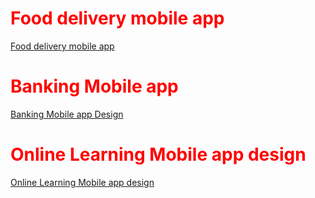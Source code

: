 

<h1 style="color: red;"> Food delivery mobile app</h1>
<a href="https://www.figma.com/proto/OfgKye1x91xACZEmIWV2jj/Food-delivery-app?page-id=0%3A1&type=design&node-id=1-12&viewport=232%2C96%2C0.18&t=VpLWhQETh8kqovMj-1&scaling=scale-down&starting-point-node-id=73%3A147&show-proto-sidebar=1&mode=design">  Food delivery mobile app </a>


<h1 style="color: red;"> Banking Mobile app</h1>
<a href=" https://www.figma.com/file/m9YxLnVWPfdQPUg2VnmJKz/banking-app-design?type=design&node-id=8%3A3&mode=design&t=yGbxT5DDGGLpQ4QV-1"> Banking Mobile app Design </a>

<h1 style="color: red;"> Online Learning Mobile app design</h1>
<a href=" https://www.figma.com/proto/nen4D5SMVW28PFkoLNhfsN/Online-learning-mobile-app?page-id=0%3A1&type=design&node-id=49-2&viewport=79%2C1015%2C0.61&t=5OCdFxZt5wn6yHjG-1&scaling=scale-down&starting-point-node-id=85%3A6&mode=design"> Online Learning Mobile app design </a>


